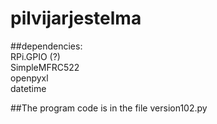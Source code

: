 # pilvijarjestelma

##dependencies:  
RPi.GPIO (?)  
SimpleMFRC522  
openpyxl  
datetime  

##The program code is in the file version102.py
